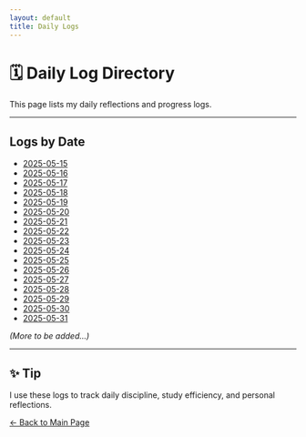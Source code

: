 ```yaml
---
layout: default
title: Daily Logs
---
```


# 🗓️ Daily Log Directory

This page lists my daily reflections and progress logs.

---

## Logs by Date

- [2025-05-15](2025-05-15.md)
- [2025-05-16](2025-05-16.md)
- [2025-05-17](2025-05-17.md)
- [2025-05-18](2025-05-18.md)
- [2025-05-19](2025-05-19.md)
- [2025-05-20](2025-05-20.md)
- [2025-05-21](2025-05-21.md)
- [2025-05-22](2025-05-22.md)
- [2025-05-23](2025-05-23.md)
- [2025-05-24](2025-05-24.md)
- [2025-05-25](2025-05-25.md)
- [2025-05-26](2025-05-26.md)
- [2025-05-27](2025-05-27.md)
- [2025-05-28](2025-05-28.md)
- [2025-05-29](2025-05-29.md)
- [2025-05-30](2025-05-30.md)
- [2025-05-31](2025-05-31.md)
  
_(More to be added...)_

---

## ✨ Tip

I use these logs to track daily discipline, study efficiency, and personal reflections.

[← Back to Main Page](../index.md)





